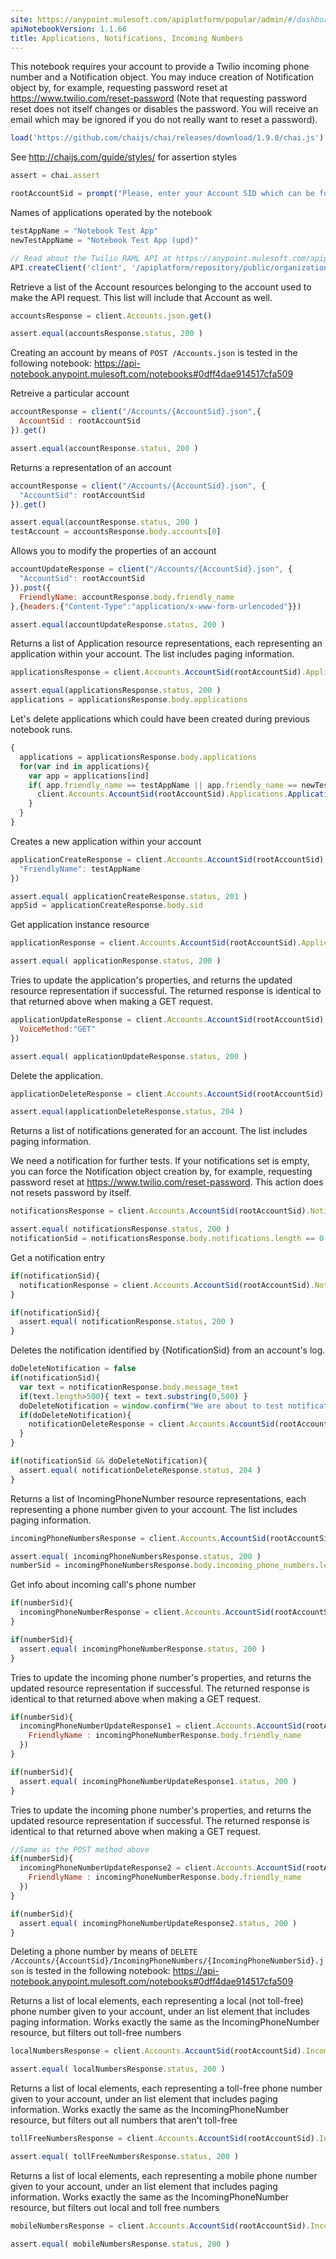 ```yaml
---
site: https://anypoint.mulesoft.com/apiplatform/popular/admin/#/dashboard/apis/8031/versions/8196/portal/pages/6870/preview
apiNotebookVersion: 1.1.66
title: Applications, Notifications, Incoming Numbers
---
```


This notebook requires your account to provide a Twilio incoming phone number and a Notification object. You may induce creation of Notification object by, for example, requesting password reset at https://www.twilio.com/reset-password (Note that requesting password reset does not itself changes or disables the password. You will receive an email which may be ignored if you do not really want to reset a password).

```javascript
load('https://github.com/chaijs/chai/releases/download/1.9.0/chai.js')
```

See http://chaijs.com/guide/styles/ for assertion styles

```javascript
assert = chai.assert
```

```javascript
rootAccountSid = prompt("Please, enter your Account SID which can be found at https://www.twilio.com/user/account")
```

Names of applications operated by the notebook

```javascript
testAppName = "Notebook Test App"
newTestAppName = "Notebook Test App (upd)"
```

```javascript
// Read about the Twilio RAML API at https://anypoint.mulesoft.com/apiplatform/popular/admin/#/dashboard/apis/8031/versions/8196/contracts
API.createClient('client', '/apiplatform/repository/public/organizations/30/apis/8031/versions/8196/definition');
```

Retrieve a list of the Account resources belonging to the account used to make the
API request. This list will include that Account as well.

```javascript
accountsResponse = client.Accounts.json.get()
```

```javascript
assert.equal(accountsResponse.status, 200 )
```

Creating an account by means of ```POST /Accounts.json``` is tested in the following notebook:
https://api-notebook.anypoint.mulesoft.com/notebooks#0dff4dae914517cfa509

Retreive a particular account

```javascript
accountResponse = client("/Accounts/{AccountSid}.json",{
  AccountSid : rootAccountSid
}).get()
```

```javascript
assert.equal(accountResponse.status, 200 )
```

Returns a representation of an account

```javascript
accountResponse = client("/Accounts/{AccountSid}.json", {
  "AccountSid": rootAccountSid
}).get()
```

```javascript
assert.equal(accountResponse.status, 200 )
testAccount = accountsResponse.body.accounts[0]
```

Allows you to modify the properties of an account

```javascript
accountUpdateResponse = client("/Accounts/{AccountSid}.json", {
  "AccountSid": rootAccountSid
}).post({
  FriendlyName: accountResponse.body.friendly_name
},{headers:{"Content-Type":"application/x-www-form-urlencoded"}})
```

```javascript
assert.equal(accountUpdateResponse.status, 200 )
```

Returns a list of Application resource representations, each representing
an application within your account. The list includes paging information.

```javascript
applicationsResponse = client.Accounts.AccountSid(rootAccountSid).Applications.json.get()
```

```javascript
assert.equal(applicationsResponse.status, 200 )
applications = applicationsResponse.body.applications
```

Let's delete applications which could have been created during previous notebook runs.

```javascript
{
  applications = applicationsResponse.body.applications
  for(var ind in applications){
    var app = applications[ind]
    if( app.friendly_name == testAppName || app.friendly_name == newTestAppName ){      
      client.Accounts.AccountSid(rootAccountSid).Applications.ApplicationSid(app.sid).json.delete({})
    }
  }
}
```

Creates a new application within your account

```javascript
applicationCreateResponse = client.Accounts.AccountSid(rootAccountSid).Applications.json.post({
  "FriendlyName": testAppName
})
```

```javascript
assert.equal( applicationCreateResponse.status, 201 )
appSid = applicationCreateResponse.body.sid
```

Get application instance resource

```javascript
applicationResponse = client.Accounts.AccountSid(rootAccountSid).Applications.ApplicationSid(appSid).json.get()
```

```javascript
assert.equal( applicationResponse.status, 200 )
```

Tries to update the application's properties, and returns the updated
resource representation if successful. The returned response is identical
to that returned above when making a GET request.

```javascript
applicationUpdateResponse = client.Accounts.AccountSid(rootAccountSid).Applications.ApplicationSid(appSid).json.post({
  VoiceMethod:"GET"
})
```

```javascript
assert.equal( applicationUpdateResponse.status, 200 )
```

Delete the application.

```javascript
applicationDeleteResponse = client.Accounts.AccountSid(rootAccountSid).Applications.ApplicationSid(appSid).json.delete({})
```

```javascript
assert.equal(applicationDeleteResponse.status, 204 )
```

Returns a list of notifications generated for an account. The list includes paging information.

We need a notification for further tests. If your notifications set is empty, you can force the Notification object creation by, for example, requesting password reset at https://www.twilio.com/reset-password. This action does not resets password by itself.

```javascript
notificationsResponse = client.Accounts.AccountSid(rootAccountSid).Notifications.json.get()
```

```javascript
assert.equal( notificationsResponse.status, 200 )
notificationSid = notificationsResponse.body.notifications.length == 0 ? null : notificationsResponse.body.notifications[0].sid
```

Get a notification entry

```javascript
if(notificationSid){
  notificationResponse = client.Accounts.AccountSid(rootAccountSid).Notifications.NotificationSid(notificationSid).json.get()
}
```

```javascript
if(notificationSid){
  assert.equal( notificationResponse.status, 200 )
}
```

Deletes the notification identified by {NotificationSid} from an account's log.

```javascript
doDeleteNotification = false
if(notificationSid){
  var text = notificationResponse.body.message_text
  if(text.length>500){ text = text.substring(0,500) }
  doDeleteNotification = window.confirm("We are about to test notification removal.\nDo you want to delete the following notification?\n\n"+notificationResponse.body.message_date+"\n\n"+text)
  if(doDeleteNotification){
    notificationDeleteResponse = client.Accounts.AccountSid(rootAccountSid).Notifications.NotificationSid(notificationSid).json.delete({})
  }
}
```

```javascript
if(notificationSid && doDeleteNotification){
  assert.equal( notificationDeleteResponse.status, 204 )
}
```

Returns a list of IncomingPhoneNumber resource representations, each
representing a phone number given to your account. The list includes paging
information.

```javascript
incomingPhoneNumbersResponse = client.Accounts.AccountSid(rootAccountSid).IncomingPhoneNumbers.json.get()
```

```javascript
assert.equal( incomingPhoneNumbersResponse.status, 200 )
numberSid = incomingPhoneNumbersResponse.body.incoming_phone_numbers.length==0?null:incomingPhoneNumbersResponse.body.incoming_phone_numbers[0].sid
```

Get info about incoming call's phone number

```javascript
if(numberSid){
  incomingPhoneNumberResponse = client.Accounts.AccountSid(rootAccountSid).IncomingPhoneNumbers.IncomingPhoneNumberSid(numberSid).json.get()
}
```

```javascript
if(numberSid){
  assert.equal( incomingPhoneNumberResponse.status, 200 )
}
```

Tries to update the incoming phone number's properties, and returns the
updated resource representation if successful. The returned response is
identical to that returned above when making a GET request.

```javascript
if(numberSid){
  incomingPhoneNumberUpdateResponse1 = client.Accounts.AccountSid(rootAccountSid).IncomingPhoneNumbers.IncomingPhoneNumberSid(numberSid).json.post({
    FriendlyName : incomingPhoneNumberResponse.body.friendly_name
  })
}
```

```javascript
if(numberSid){
  assert.equal( incomingPhoneNumberUpdateResponse1.status, 200 )
}
```

Tries to update the incoming phone number's properties, and returns the
updated resource representation if successful. The returned response is
identical to that returned above when making a GET request.

```javascript
//Same as the POST method above
if(numberSid){
  incomingPhoneNumberUpdateResponse2 = client.Accounts.AccountSid(rootAccountSid).IncomingPhoneNumbers.IncomingPhoneNumberSid(numberSid).json.put({
    FriendlyName : incomingPhoneNumberResponse.body.friendly_name
  })
}
```

```javascript
if(numberSid){
  assert.equal( incomingPhoneNumberUpdateResponse2.status, 200 )
}
```

Deleting a phone number by means of ```DELETE /Accounts/{AccountSid}/IncomingPhoneNumbers/{IncomingPhoneNumberSid}.json``` is tested in the following notebook:
https://api-notebook.anypoint.mulesoft.com/notebooks#0dff4dae914517cfa509

Returns a list of local <IncomingPhoneNumber> elements, each representing a local (not toll-free) phone number given to your account, under an <IncomingPhoneNumbers> list element that includes paging information. Works exactly the same as the IncomingPhoneNumber resource, but filters out toll-free numbers

```javascript
localNumbersResponse = client.Accounts.AccountSid(rootAccountSid).IncomingPhoneNumbers.Local.json.get()
```

```javascript
assert.equal( localNumbersResponse.status, 200 )
```

Returns a list of local <IncomingPhoneNumber> elements, each representing a toll-free phone number given to your account, under an <IncomingPhoneNumbers> list element that includes paging information. Works exactly the same as the IncomingPhoneNumber resource, but filters out all numbers that aren't toll-free

```javascript
tollFreeNumbersResponse = client.Accounts.AccountSid(rootAccountSid).IncomingPhoneNumbers.TollFree.json.get()
```

```javascript
assert.equal( tollFreeNumbersResponse.status, 200 )
```

Returns a list of local <IncomingPhoneNumber> elements, each representing a mobile phone number given to your account, under an <IncomingPhoneNumbers> list element that includes paging information. Works exactly the same as the IncomingPhoneNumber resource, but filters out local and toll free numbers

```javascript
mobileNumbersResponse = client.Accounts.AccountSid(rootAccountSid).IncomingPhoneNumbers.Mobile.json.get()
```

```javascript
assert.equal( mobileNumbersResponse.status, 200 )
```